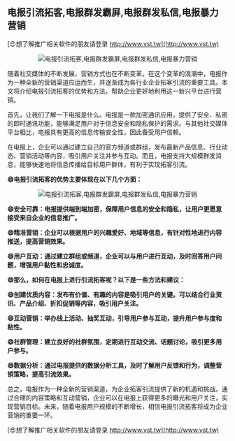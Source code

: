 ## **电报引流拓客,电报群发霸屏,电报群发私信,电报暴力营销**

[😍想了解推广相关软件的朋友请登录 http://www.vst.tw](http://www.vst.tw)

 <center><img src="https://vst.tw/MP4/tuiguang/png/2.png" alt="电报引流拓客,电报群发霸屏,电报群发私信,电报暴力营销"></center>

随着社交媒体的不断发展，营销方式也在不断变革。在这个变革的浪潮中，电报作为一种全新的营销渠道应运而生，并逐渐成为各行业企业拓客引流的重要工具。本文将介绍电报引流拓客的优势和方法，帮助企业更好地利用这一新兴平台进行营销。

首先，让我们了解一下电报是什么。电报是一款加密通讯应用，提供了安全、私密的即时通讯功能，能够满足用户对于信息安全和隐私保护的需求。与其他社交媒体平台相比，电报具有更高的信息传输安全性，因此备受用户信赖。

在电报上，企业可以通过建立自己的官方频道或群组，发布最新产品信息、行业动态、营销活动等内容，吸引用户关注并参与互动。而且，电报支持大规模群发消息，能够快速地将信息传播给目标用户群体，有利于实现拓客引流。

**😄电报引流拓客的优势主要体现在以下几个方面：**

 <center><img src="https://vst.tw/MP4/tuiguang/png/4.png" alt="电报引流拓客,电报群发霸屏,电报群发私信,电报暴力营销"></center>

**😄安全可靠：电报提供端到端加密，保障用户信息的安全和隐私，让用户更愿意接受来自企业的信息推广。**

**😄精准营销：企业可以根据用户的兴趣爱好、地域等信息，有针对性地进行内容推送，提高营销效果。**

**😄用户互动：通过建立群组或频道，企业可以与用户进行互动，及时回答用户问题，增强用户黏性和忠诚度。**

**😄那么，如何在电报上进行引流拓客呢？以下是一些方法和建议：**

**😄创建优质内容：发布有价值、有趣的内容是吸引用户的关键。可以结合行业资讯、产品介绍、折扣促销等内容，吸引用户关注。**

**😄互动营销：举办线上活动、抽奖互动，引导用户参与互动，提升用户参与度和粘性。**

**😄社群管理：建立良好的社群氛围，定期进行互动交流、话题讨论，吸引更多用户参与。**

**😄数据分析：通过电报提供的数据分析工具，及时了解用户反馈和行为，调整营销策略，提高引流效果。**

总之，电报作为一种全新的营销渠道，为企业拓客引流提供了新的机遇和挑战。通过合理的内容策略和互动营销，企业可以在电报上获得更多的曝光和用户关注，实现营销目标。未来，随着电报用户规模的不断增长，相信电报引流拓客将成为企业营销的重要一环。

[😍想了解推广相关软件的朋友请登录 http://www.vst.tw](http://www.vst.tw)



